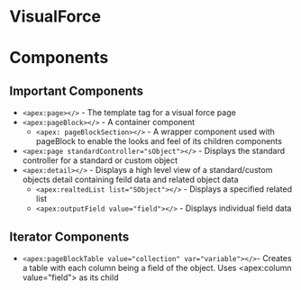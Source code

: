 # VisualForce
# Components
## Important Components
* `<apex:page></>` - The template tag for a visual force page
* `<apex:pageBlock></>` - A container component
  * `<apex: pageBlockSection></>` - A wrapper component used with pageBlock to enable the looks and feel of its children components
* `<apex:page standardController="sObject"></>` - Displays the standard controller for a standard or custom object
* `<apex:detail></>` - Displays a high level view of a standard/custom objects detail containing feild data and related object data
  * `<apex:realtedList list="SObject"></>` - Displays a specified related list
  * `<apex:outputField value="field"></>` - Displays individual field data
## Iterator Components
* `<apex:pageBlockTable value="collection" var="variable"></>`- Creates a table with each column being a field of the object. Uses <apex:column value="field"> as its child
